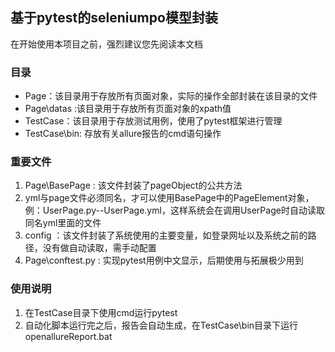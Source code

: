 ## 基于pytest的seleniumpo模型封装
在开始使用本项目之前，强烈建议您先阅读本文档

### 目录
- Page：该目录用于存放所有页面对象，实际的操作全部封装在该目录的文件
- Page\\datas :该目录用于存放所有页面对象的xpath值
- TestCase：该目录用于存放测试用例，使用了pytest框架进行管理
- TestCase\\bin: 存放有关allure报告的cmd语句操作

### 重要文件
1. Page\\BasePage : 该文件封装了pageObject的公共方法
2. yml与page文件必须同名，才可以使用BasePage中的PageElement对象，例：UserPage.py--UserPage.yml，这样系统会在调用UserPage时自动读取同名yml里面的文件
3. config ：该文件封装了系统使用的主要变量，如登录网址以及系统之前的路径，没有做自动读取，需手动配置
4. Page\\conftest.py : 实现pytest用例中文显示，后期使用与拓展极少用到
### 使用说明
1. 在TestCase目录下使用cmd运行pytest
2. 自动化脚本运行完之后，报告会自动生成，在TestCase\\bin目录下运行openallureReport.bat

